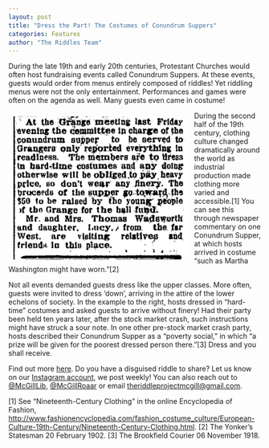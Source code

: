 ```yaml
---
layout: post
title: "Dress the Part! The Costumes of Conundrum Suppers"
categories: Features
author: "The Riddles Team"
---
```


During the late 19th and early 20th centuries, Protestant Churches would often host fundraising events called Conundrum Suppers. At these events, guests would order from menus entirely composed of riddles! Yet riddling menus were not the only entertainment. Performances and games were often on the agenda as well. Many guests even came in costume!

<div>
    <img
        src = "/assets/images/costume.png"
        alt = "costume"
        style = "width: 350px; float:left; padding: 10px"
    >
</div>

During the second half of the 19th century, clothing culture changed dramatically around the world as industrial production made clothing more varied and accessible.[1] You can see this through newspaper commentary on one Conundrum Supper, at which hosts arrived in costume “such as Martha Washington might have worn.”[2]

Not all events demanded guests dress like the upper classes. More often, guests were invited to  dress ‘down’, arriving in the attire of the lower echelons of society. In the example to the right, hosts dressed in “hard-time” costumes and asked guests to arrive without finery! Had their party been held ten years later, after the stock market crash, such instructions might have struck a sour note. In one other pre-stock market crash party, hosts described their Conundrum Supper as a “poverty social,” in which “a prize will be given for the poorest dressed person there.”[3] Dress and you shall receive.

Find out more [here](https://riddleproject.github.io/). Do you have a disguised riddle to share? Let us know on our [Instagram account](https://www.instagram.com/riddles_in_time/?hl=en), we post weekly! You can also reach out to [@McGillLib](https://twitter.com/McGillLib), [@McGillRoaar](https://twitter.com/McGill_ROAAr) or email theriddleprojectmcgill@gmail.com.  


[1] See “Nineteenth-Century Clothing” in the online Encyclopedia of Fashion, http://www.fashionencyclopedia.com/fashion_costume_culture/European-Culture-19th-Century/Nineteenth-Century-Clothing.html. 
[2] The Yonker’s Statesman 20 February 1902.
[3] The Brookfield Courier 06 November 1918. 
